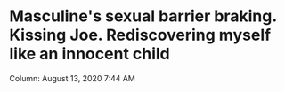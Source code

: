 # Masculine's sexual barrier braking. Kissing Joe. Rediscovering myself like an innocent child

Column: August 13, 2020 7:44 AM